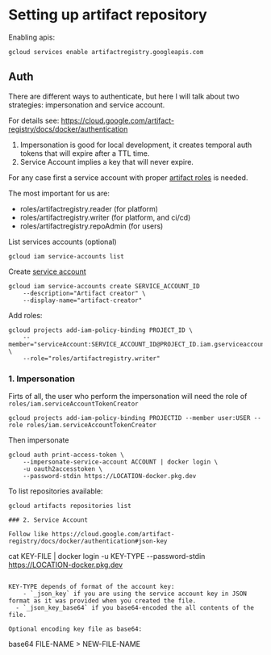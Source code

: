 # Setting up artifact repository


Enabling apis:

```
gcloud services enable artifactregistry.googleapis.com
```

## Auth

There are different ways to authenticate, but here I will talk about two strategies: impersonation and service account.

For details see:
https://cloud.google.com/artifact-registry/docs/docker/authentication


1. Impersonation is good for local development, it creates temporal auth tokens that will expire after a TTL time. 
2. Service Account implies a key that will never expire. 

For any case first a service account with proper [artifact roles](https://cloud.google.com/artifact-registry/docs/access-control) is needed.

The most important for us are:
- roles/artifactregistry.reader (for platform)
- roles/artifactregistry.writer (for platform, and ci/cd)
- roles/artifactregistry.repoAdmin (for users)

List services accounts (optional)
```
gcloud iam service-accounts list
```
Create [service account](https://cloud.google.com/iam/docs/creating-managing-service-accounts#iam-service-accounts-create-gcloud)
```
gcloud iam service-accounts create SERVICE_ACCOUNT_ID
    --description="Artifact creator" \
    --display-name="artifact-creator"
```

Add roles:
```
gcloud projects add-iam-policy-binding PROJECT_ID \
    --member="serviceAccount:SERVICE_ACCOUNT_ID@PROJECT_ID.iam.gserviceaccount.com" \
    --role="roles/artifactregistry.writer"
```

### 1. Impersonation

Firts of all, the user who perform the impersonation will need the role of `roles/iam.serviceAccountTokenCreator`

```
gcloud projects add-iam-policy-binding PROJECTID --member user:USER --role roles/iam.serviceAccountTokenCreator
```

Then impersonate

```
gcloud auth print-access-token \
    --impersonate-service-account ACCOUNT | docker login \
    -u oauth2accesstoken \
    --password-stdin https://LOCATION-docker.pkg.dev
```

To list repositories available:
```
gcloud artifacts repositories list

### 2. Service Account

Follow like https://cloud.google.com/artifact-registry/docs/docker/authentication#json-key

```
cat KEY-FILE | docker login -u KEY-TYPE --password-stdin \
		https://LOCATION-docker.pkg.dev
```

KEY-TYPE depends of format of the account key:
	- `_json_key` if you are using the service account key in JSON format as it was provided when you created the file.
  - `_json_key_base64` if you base64-encoded the all contents of the file.

Optional encoding key file as base64:

```
base64 FILE-NAME > NEW-FILE-NAME
```




